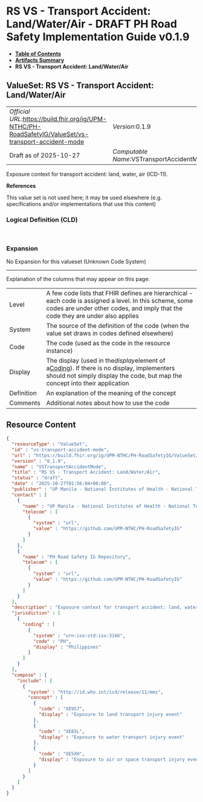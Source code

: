 # RS VS - Transport Accident: Land/Water/Air - DRAFT PH Road Safety Implementation Guide v0.1.9

* [**Table of Contents**](toc.md)
* [**Artifacts Summary**](artifacts.md)
* **RS VS - Transport Accident: Land/Water/Air**

## ValueSet: RS VS - Transport Accident: Land/Water/Air 

| | |
| :--- | :--- |
| *Official URL*:https://build.fhir.org/ig/UPM-NTHC/PH-RoadSafetyIG/ValueSet/vs-transport-accident-mode | *Version*:0.1.9 |
| Draft as of 2025-10-27 | *Computable Name*:VSTransportAccidentMode |

 
Exposure context for transport accident: land, water, air (ICD-11). 

 **References** 

This value set is not used here; it may be used elsewhere (e.g. specifications and/or implementations that use this content)

### Logical Definition (CLD)

 

### Expansion

No Expansion for this valueset (Unknown Code System)

-------

 Explanation of the columns that may appear on this page: 

| | |
| :--- | :--- |
| Level | A few code lists that FHIR defines are hierarchical - each code is assigned a level. In this scheme, some codes are under other codes, and imply that the code they are under also applies |
| System | The source of the definition of the code (when the value set draws in codes defined elsewhere) |
| Code | The code (used as the code in the resource instance) |
| Display | The display (used in the*display*element of a[Coding](http://hl7.org/fhir/R4/datatypes.html#Coding)). If there is no display, implementers should not simply display the code, but map the concept into their application |
| Definition | An explanation of the meaning of the concept |
| Comments | Additional notes about how to use the code |



## Resource Content

```json
{
  "resourceType" : "ValueSet",
  "id" : "vs-transport-accident-mode",
  "url" : "https://build.fhir.org/ig/UPM-NTHC/PH-RoadSafetyIG/ValueSet/vs-transport-accident-mode",
  "version" : "0.1.9",
  "name" : "VSTransportAccidentMode",
  "title" : "RS VS - Transport Accident: Land/Water/Air",
  "status" : "draft",
  "date" : "2025-10-27T01:56:04+00:00",
  "publisher" : "UP Manila - National Institutes of Health - National Telehealth Center",
  "contact" : [
    {
      "name" : "UP Manila - National Institutes of Health - National Telehealth Center",
      "telecom" : [
        {
          "system" : "url",
          "value" : "https://github.com/UPM-NTHC/PH-RoadSafetyIG"
        }
      ]
    },
    {
      "name" : "PH Road Safety IG Repository",
      "telecom" : [
        {
          "system" : "url",
          "value" : "https://github.com/UPM-NTHC/PH-RoadSafetyIG"
        }
      ]
    }
  ],
  "description" : "Exposure context for transport accident: land, water, air (ICD-11).",
  "jurisdiction" : [
    {
      "coding" : [
        {
          "system" : "urn:iso:std:iso:3166",
          "code" : "PH",
          "display" : "Philippines"
        }
      ]
    }
  ],
  "compose" : {
    "include" : [
      {
        "system" : "http://id.who.int/icd/release/11/mms",
        "concept" : [
          {
            "code" : "XE9S7",
            "display" : "Exposure to land transport injury event"
          },
          {
            "code" : "XE85L",
            "display" : "Exposure to water transport injury event"
          },
          {
            "code" : "XE5XH",
            "display" : "Exposure to air or space transport injury event"
          }
        ]
      }
    ]
  }
}

```
